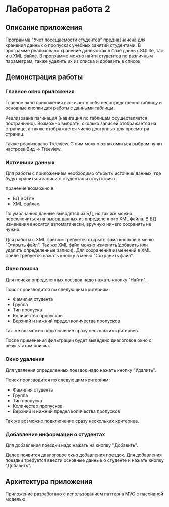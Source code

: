 # Лабораторная работа 2

## Описание приложения

Программа "Учет посещаемости студентов" предназначена для хранения данных о пропусках учебных занятий студентами. В программе реализовано хранение данных как в базе данных
SQLite, так и в XML файле. В программе можно найти студентов по различным параметрам, также удалить их из списка и добавить в список

## Демонстрация работы

### Главное окно приложения

Главное окно приложения включает в себя непосредственно таблицу
и основные кнопки для работы с данными таблицы.

Реализована пагинация (навигация по таблицам осуществляется постранично). 
Возможно выбрать, сколько записей отображается на странице, 
а также отображается число доступных для просмотра страниц.

Также реализовано Treeview. С ним можно ознакомиться выбрам пункт настроек Вид -> Treeview.

### Источники данных

Для работы с приложением необходимо открыть источник данных, где будут храниться записи о студентах и отсутствиях.

Хранение возможно в:
- БД SQLite
- XML файлах.

По умолчанию данные выводятся из БД, но так же можно переключиться на вывод данных из определенного
XML файла. В БД изменения вносятся автоматически, вручную ничего сохранять не нужно.

Для работы с XML файлом требуется открыть файл кнопкой в меню "Открыть файл". Так же XML файл можно 
изменить(добавить или удалить определенные записи). Для сохранения изменений в XML файле требуется 
нажать кнопку в меню "Сохранить файл".

### Окно поиска

Для поиска определенных поездок надо нажать кнопку "Найти".

Поиск производится по следующим критериям:
- Фамилия студента
- Группа
- Тип пропуска
- Количество пропусков
- Верхний и нижний предел количества пропусков

Так же возможно подключение сразу нескольких критериев.

После применения фильтрации будет выведено диалоговое окно с результатом поиска.

### Окно удаления

Для удаления определенных поездок надо нажать кнопку "Удалить".

Поиск производится по следующим критериям:
- Фамилия студента
- Группа
- Тип пропуска
- Количество пропусков
- Верхний и нижний предел количества пропусков

Так же возможно подключение сразу нескольких критериев.

### Добавление информации о студентах

Для добавления поездки надо нажать на кнопку "Добавить".

Далее появится диалоговое окно добавления поездок. Для добавления поездки требуется ввести основные данные о студенте и нажать кнопку "Добавить".

## Архитектура приложения

Приложение разработано с использованием паттерна MVC с пассивной моделью.
